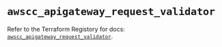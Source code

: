 # `awscc_apigateway_request_validator`

Refer to the Terraform Registory for docs: [`awscc_apigateway_request_validator`](https://registry.terraform.io/providers/hashicorp/awscc/0.70.0/docs/resources/apigateway_request_validator).
